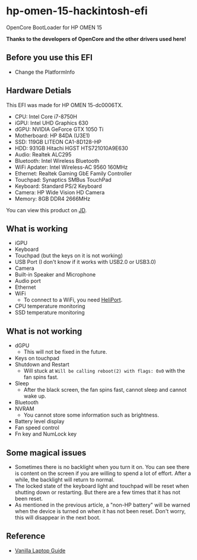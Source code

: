 # hp-omen-15-hackintosh-efi

OpenCore BootLoader for HP OMEN 15

**Thanks to the developers of OpenCore and the other drivers used here!**

## Before you use this EFI

- Change the PlatformInfo

## Hardware Detials

This EFI was made for HP OMEN 15-dc0006TX.

- CPU: Intel Core i7-8750H
- iGPU: Intel UHD Graphics 630
- dGPU: NVIDIA GeForce GTX 1050 Ti
- Motherboard: HP 84DA (U3E1)
- SSD: 119GB LITEON CA1-8D128-HP
- HDD: 931GB Hitachi HGST HTS721010A9E630
- Audio: Realtek ALC295
- Bluetooth: Intel Wireless Bluetooth
- WiFi Apdater: Intel Wireless-AC 9560 160MHz
- Ethernet: Realtek Gaming GbE Family Controller
- Touchpad: Synaptics SMBus TouchPad
- Keyboard: Standard PS/2 Keyboard
- Camera: HP Wide Vision HD Camera
- Memory: 8GB DDR4 2666MHz

You can view this product on [JD](https://item.jd.com/7649695.html).

## What is working

- iGPU
- Keyboard
- Touchpad (but the keys on it is not working)
- USB Port (I don't know if it works with USB2.0 or USB3.0)
- Camera
- Built-in Speaker and Microphone
- Audio port
- Ethernet
- WiFi
    - To connect to a WiFi, you need [HeliPort](https://github.com/OpenIntelWireless/HeliPort/releases/latest).
- CPU temperature monitoring
- SSD temperature monitoring

## What is not working

- dGPU
    - This will not be fixed in the future.
- Keys on touchpad
- Shutdown and Restart
    - Will stuck at `Will be calling reboot(2) with flags: 0x0` with the fan spins fast.
- Sleep
    - After the black screen, the fan spins fast, cannot sleep and cannot wake up.
- Bluetooth
- NVRAM
    - You cannot store some information such as brightness.
- Battery level display
- Fan speed control
- Fn key and NumLock key

## Some magical issues

- Sometimes there is no backlight when you turn it on. You can see there is content on the screen if you are willing to spend a lot of effort. After a while, the backlight will return to normal.
- The locked state of the keyboard light and touchpad will be reset when shutting down or restarting. But there are a few times that it has not been reset.
- As mentioned in the previous article, a "non-HP battery" will be warned when the device is turned on when it has not been reset. Don't worry, this will disappear in the next boot.

## Reference

- [Vanilla Laptop Guide](https://dortania.github.io/vanilla-laptop-guide/)
